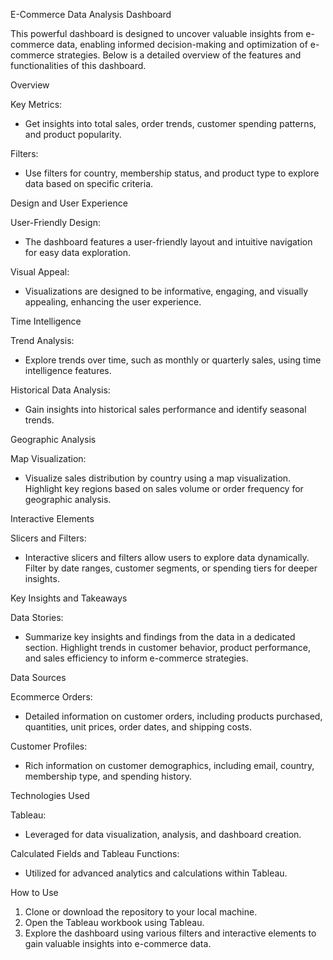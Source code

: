 E-Commerce Data Analysis Dashboard

This powerful dashboard is designed to uncover valuable insights from e-commerce data, enabling informed decision-making and optimization of e-commerce strategies. Below is a detailed overview of the features and functionalities of this dashboard.

Overview

Key Metrics:
- Get insights into total sales, order trends, customer spending patterns, and product popularity.

Filters:
- Use filters for country, membership status, and product type to explore data based on specific criteria.

Design and User Experience

User-Friendly Design:
- The dashboard features a user-friendly layout and intuitive navigation for easy data exploration.

Visual Appeal:
- Visualizations are designed to be informative, engaging, and visually appealing, enhancing the user experience.

Time Intelligence

Trend Analysis:
- Explore trends over time, such as monthly or quarterly sales, using time intelligence features.

Historical Data Analysis:
- Gain insights into historical sales performance and identify seasonal trends.

Geographic Analysis

Map Visualization:
- Visualize sales distribution by country using a map visualization. Highlight key regions based on sales volume or order frequency for geographic analysis.

Interactive Elements

Slicers and Filters:
- Interactive slicers and filters allow users to explore data dynamically. Filter by date ranges, customer segments, or spending tiers for deeper insights.

Key Insights and Takeaways

Data Stories:
- Summarize key insights and findings from the data in a dedicated section. Highlight trends in customer behavior, product performance, and sales efficiency to inform e-commerce strategies.

Data Sources

Ecommerce Orders:
- Detailed information on customer orders, including products purchased, quantities, unit prices, order dates, and shipping costs.

Customer Profiles:
- Rich information on customer demographics, including email, country, membership type, and spending history.

Technologies Used

Tableau:
- Leveraged for data visualization, analysis, and dashboard creation.

Calculated Fields and Tableau Functions:
- Utilized for advanced analytics and calculations within Tableau.

How to Use

1. Clone or download the repository to your local machine.
2. Open the Tableau workbook using Tableau.
3. Explore the dashboard using various filters and interactive elements to gain valuable insights into e-commerce data.

